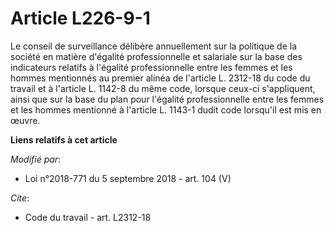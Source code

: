 # Article L226-9-1

Le conseil de surveillance délibère annuellement sur la politique de la société en matière d'égalité professionnelle et
salariale sur la base des indicateurs relatifs à l'égalité professionnelle entre les femmes et les hommes mentionnés au
premier alinéa de l'article L. 2312-18 du code du travail et à l'article L. 1142-8 du même code, lorsque ceux-ci
s'appliquent, ainsi que sur la base du plan pour l'égalité professionnelle entre les femmes et les hommes mentionné à
l'article L. 1143-1 dudit code lorsqu'il est mis en œuvre.

**Liens relatifs à cet article**

_Modifié par_:

  - Loi n°2018-771 du 5 septembre 2018 - art. 104 (V)

_Cite_:

  - Code du travail - art. L2312-18
